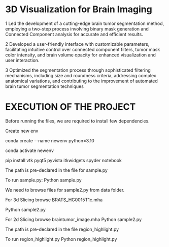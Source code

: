 # 3D Visualization for Brain Imaging

1 Led the development of a cutting-edge brain tumor segmentation method, employing a two-step process involving binary mask generation and Connected Component analysis for accurate and   efficient results.

2 Developed a user-friendly interface with customizable parameters, facilitating intuitive control over connected component filters, tumor mask color intensity, 
  and brain volume opacity for enhanced visualization and user interaction.

3 Optimized the segmentation process through sophisticated filtering mechanisms, including size and roundness criteria, addressing complex anatomical variations, and contributing to      the improvement of automated brain tumor segmentation techniques

# EXECUTION OF THE PROJECT

Before running the files, we are required to install few dependencies.

Create new env

conda create --name newenv python=3.10

conda activate newenv

pip install vtk pyqt5 pyvista itkwidgets spyder notebook

The path is pre-declared in the file for sample.py

To run sample.py: 
Python sample.py

We need to browse files for sample2.py from data folder.

For 3d Slicing browse BRATS_HG0015T1c.mha

Python sample2.py

For 2d Slicing browse braintumor_image.mha
Python sample2.py

The path is pre-declared in the file region_highlight.py

To run region_highlight.py
Python region_highlight.py


